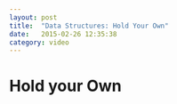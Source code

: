 ```yaml
---
layout: post
title:  "Data Structures: Hold Your Own"
date:   2015-02-26 12:35:38
category: video
---
```


<h1>Hold your Own</h1>